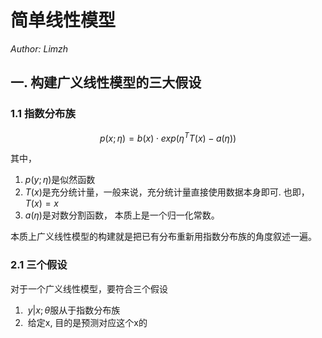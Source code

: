 # 简单线性模型

*Author: Limzh*

## 一. 构建广义线性模型的三大假设

### 1.1 指数分布族

$$
p(x;\eta) = b(x)\cdot exp(\eta ^T T(x) - a(\eta))
$$

其中， 

1. $p(y;\eta)$是似然函数
2.  $T(x)$是充分统计量，一般来说，充分统计量直接使用数据本身即可. 也即，$T(x) = x$
3. $a(\eta)$是对数分割函数， 本质上是一个归一化常数。

本质上广义线性模型的构建就是把已有分布重新用指数分布族的角度叙述一遍。

### 2.1 三个假设

对于一个广义线性模型，要符合三个假设

1. ​	$y|x;\theta$服从于指数分布族
2. ​    给定x, 目的是预测对应这个x的

